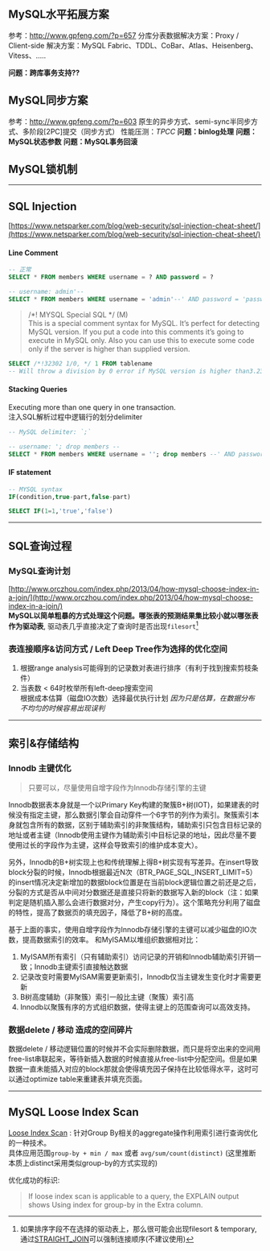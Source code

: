 ## MySQL水平拓展方案
参考：http://www.gpfeng.com/?p=657
分库分表数据解决方案：Proxy / Client-side
解决方案：MySQL Fabric、TDDL、CoBar、Atlas、Heisenberg、Vitess、…..

**问题：跨库事务支持??**

## MySQL同步方案
参考：http://www.gpfeng.com/?p=603
原生的异步方式、semi-sync半同步方式、多阶段[2PC]提交（同步方式）
性能压测：_TPCC_
**问题：binlog处理**
**问题：MySQL状态参数**
**问题：MySQL事务回滚**

## MySQL锁机制


---
## SQL Injection
[https://www.netsparker.com/blog/web-security/sql-injection-cheat-sheet/](https://www.netsparker.com/blog/web-security/sql-injection-cheat-sheet/)
#### Line Comment
``` sql
-- 正常
SELECT * FROM members WHERE username = ? AND password = ?

-- username: admin'--
SELECT * FROM members WHERE username = 'admin'--' AND password = 'password'
```

> /*! MYSQL Special SQL */ (M)   
> This is a special comment syntax for MySQL. It’s perfect for detecting MySQL version. If you put a code into this comments it’s going to execute in MySQL only. Also you can use this to execute some code only if the server is higher than supplied version. 

``` sql
SELECT /*!32302 1/0, */ 1 FROM tablename 
-- Will throw a division by 0 error if MySQL version is higher than3.23.02
```

#### Stacking Queries
Executing more than one query in one transaction.  
注入SQL解析过程中逻辑行的划分delimiter  
``` sql
-- MySQL delimiter: `;`

-- username: '; drop members --
SELECT * FROM members WHERE username = ''; drop members --' AND password = 'password'
```

#### IF statement
``` sql
-- MYSQL syntax
IF(condition,true-part,false-part)

SELECT IF(1=1,'true','false')
```

---
## SQL查询过程
### MySQL查询计划
[http://www.orczhou.com/index.php/2013/04/how-mysql-choose-index-in-a-join/](http://www.orczhou.com/index.php/2013/04/how-mysql-choose-index-in-a-join/)  
**MySQL以简单粗暴的方式处理这个问题。哪张表的预测结果集比较小就以哪张表作为驱动表**, 驱动表几乎直接决定了查询时是否出现`filesort`[^filesort]  
### 表连接顺序&访问方式 / Left Deep Tree作为选择的优化空间  

1. 根据range analysis可能得到的记录数对表进行排序（有利于找到搜索剪枝条件）
2. 当表数 < 64时枚举所有left-deep搜索空间  
根据成本估算（磁盘IO次数）选择最优执行计划
*因为只是估算，在数据分布不均匀的时候容易出现误判*

[^filesort]: 如果排序字段不在选择的驱动表上，那么很可能会出现filesort & temporary, 通过[STRAIGHT_JOIN](http://huoding.com/2013/06/04/261)可以强制连接顺序(不建议使用)

---
## 索引&存储结构
### Innodb 主键优化
> 只要可以，尽量使用自增字段作为Innodb存储引擎的主键

Innodb数据表本身就是一个以Primary Key构建的聚簇B+树(IOT)，如果建表的时候没有指定主键，那么数据引擎会自动穿件一个6字节的列作为索引。聚簇索引本身就包含所有的数据，区别于辅助索引的非聚簇结构，辅助索引只包含目标记录的地址或者主键（Innodb使用主键作为辅助索引中目标记录的地址，因此尽量不要使用过长的字段作为主键，这样会导致索引的维护成本变大）。

另外，Innodb的B+树实现上也和传统理解上得B+树实现有写差异。在insert导致block分裂的时候，Innodb根据最近N次（BTR_PAGE_SQL_INSERT_LIMIT=5）的insert情况决定新增加的数据block位置是在当前block逻辑位置之前还是之后，分裂的方式是否从中间对分数据还是直接只将新的数据写入新的block（注：如果判定是随机插入那么会进行数据对分，产生copy行为）。这个策略充分利用了磁盘的特性，提高了数据页的填充因子，降低了B+树的高度。

基于上面的事实，使用自增字段作为Innodb存储引擎的主键可以减少磁盘的IO次数，提高数据索引的效率。
和MyISAM以堆组织数据相对比：

1. MyISAM所有索引（只有辅助索引）访问记录的开销和Innodb辅助索引开销一致；Innodb主键索引直接触达数据
2. 记录改变时需要MyISAM需要更新索引，Innodb仅当主键发生变化时才需要更新
3. B树高度辅助（非聚簇）索引一般比主键（聚簇）索引高
4. Innodb以聚簇有序的方式组织数据，使得主键上的范围查询可以高效支持。

### 数据delete / 移动 造成的空间碎片
数据delete / 移动逻辑位置的时候并不会实际删除数据，而只是将空出来的空间用free-list串联起来，等待新插入数据的时候直接从free-list中分配空间。但是如果数据一直未能插入对应的block那就会使得填充因子保持在比较低得水平，这时可以通过optimize table来重建表并填充页面。


---
## MySQL Loose Index Scan
[Loose Index Scan](http://dev.mysql.com/doc/refman/5.7/en/group-by-optimization.html)
: 针对Group By相关的aggregate操作利用索引进行查询优化的一种技术。   
  具体应用范围`group-by + min / max` 或者 `avg/sum/count(distinct)` (这里推断本质上distinct采用类似group-by的方式实现的)

优化成功的标识:
> If loose index scan is applicable to a query, the EXPLAIN output shows Using index for group-by in the Extra column.

